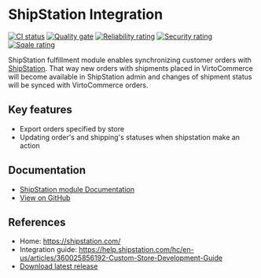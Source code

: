 # ShipStation Integration

[![CI status](https://github.com/VirtoCommerce/vc-module-shipstation/workflows/Module%20CI/badge.svg?branch=dev)](https://github.com/VirtoCommerce/vc-module-shipstation/actions?query=workflow%3A"Module+CI") [![Quality gate](https://sonarcloud.io/api/project_badges/measure?project=VirtoCommerce_vc-module-shipstation&metric=alert_status&branch=dev)](https://sonarcloud.io/dashboard?id=VirtoCommerce_vc-module-shipstation) [![Reliability rating](https://sonarcloud.io/api/project_badges/measure?project=VirtoCommerce_vc-module-shipstation&metric=reliability_rating&branch=dev)](https://sonarcloud.io/dashboard?id=VirtoCommerce_vc-module-shipstation) [![Security rating](https://sonarcloud.io/api/project_badges/measure?project=VirtoCommerce_vc-module-shipstation&metric=security_rating&branch=dev)](https://sonarcloud.io/dashboard?id=VirtoCommerce_vc-module-shipstation) [![Sqale rating](https://sonarcloud.io/api/project_badges/measure?project=VirtoCommerce_vc-module-shipstation&metric=sqale_rating&branch=dev)](https://sonarcloud.io/dashboard?id=VirtoCommerce_vc-module-shipstation)

ShipStation fulfillment module enables synchronizing customer orders with <a href="http://www.shipstation.com/" target="_blank">ShipStation</a>. That way new orders with shipments placed in VirtoCommerce will become available in ShipStation admin and changes of shipment status will be synced with VirtoCommerce orders.

## Key features
* Export orders specified by store
* Updating order's and shipping's statuses when shipstation make an action

## Documentation
* [ShipStation module Documentation](https://virtocommerce.com/docs/latest/modules/shipstation)
* [View on GitHub](docs/index.md)

## References
* Home: https://shipstation.com/
* Integration guide: https://help.shipstation.com/hc/en-us/articles/360025856192-Custom-Store-Development-Guide
* [Download latest release](https://github.com/VirtoCommerce/vc-module-shipstation/releases/latest)

